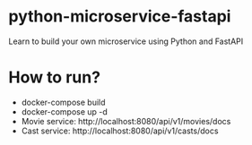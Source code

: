 # python-microservice-fastapi
Learn to build your own microservice using Python and FastAPI

# How to run?
 - docker-compose build
 - docker-compose up -d
 - Movie service: http://localhost:8080/api/v1/movies/docs
 - Cast service: http://localhost:8080/api/v1/casts/docs

